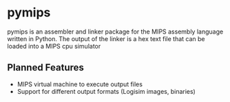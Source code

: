 # pymips

pymips is an assembler and linker package for the MIPS assembly language written in Python. The output of the linker is a hex text file that can be loaded into a MIPS cpu simulator

## Planned Features
* MIPS virtual machine to execute output files
* Support for different output formats (Logisim images, binaries)

